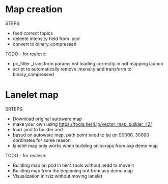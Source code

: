 # Map creation

STEPS:
- feed correct topics
- deleete intensity field from .pcd
- convert to binary_compressed

TODO - for realese:
- pc_filter _transform params not loading correctly in ndt mapping launch
- script to automatically remove intensity and transform to binary_compressed

# Lanelet map

SRTEPS:
- Download original autoware map
- make your own using https://tools.tier4.jp/vector_map_builder_ll2/
- load .pcd to builder and 
- based on autoware map, path point need to be on 90000, 30000 cordinates for some reason
- lanelet map only works when building on scraps from avp demo map

TODO - for realese:
- Building map on pcd in tier4 tools without nedd to move it
- Building map from the beginning not from avp demo map
- Visualization in rviz without moving lanelet
